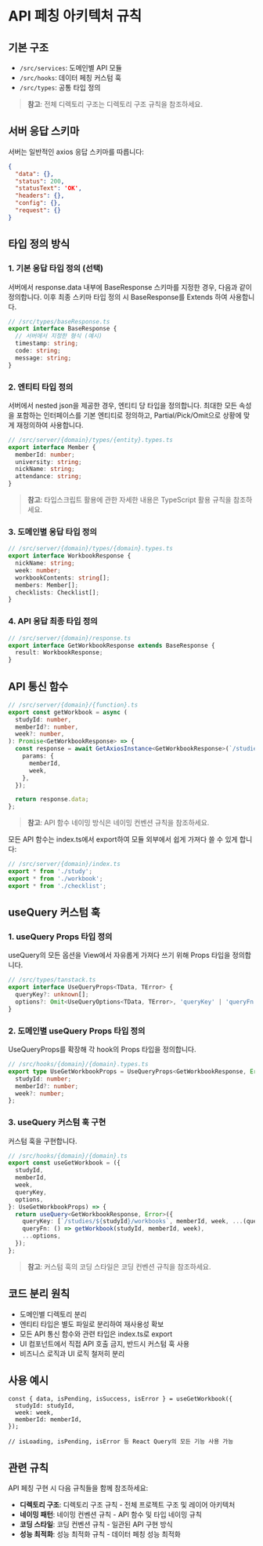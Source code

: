 # API 페칭 아키텍처 규칙

## 기본 구조
- `/src/services`: 도메인별 API 모듈
- `/src/hooks`: 데이터 페칭 커스텀 훅
- `/src/types`: 공통 타입 정의

> **참고**: 전체 디렉토리 구조는 디렉토리 구조 규칙을 참조하세요.

## 서버 응답 스키마
서버는 일반적인 axios 응답 스키마를 따릅니다:
```json
{
  "data": {},
  "status": 200,
  "statusText": 'OK',
  "headers": {},
  "config": {},
  "request": {}
}
```

## 타입 정의 방식

### 1. 기본 응답 타입 정의 (선택)
서버에서 response.data 내부에 BaseResponse 스키마를 지정한 경우, 다음과 같이 정의합니다.
이후 최종 스키마 타입 정의 시 BaseResponse를 Extends 하여 사용합니다.
```typescript
// /src/types/baseResponse.ts
export interface BaseResponse {
  // 서버에서 지정한 형식 (예시)
  timestamp: string;
  code: string;
  message: string;
}
```

### 2. 엔티티 타입 정의
서버에서 nested json을 제공한 경우, 엔티티 당 타입을 정의합니다.
최대한 모든 속성을 포함하는 인터페이스를 기본 엔티티로 정의하고, Partial/Pick/Omit으로 상황에 맞게 재정의하여 사용합니다.
```typescript
// /src/server/{domain}/types/{entity}.types.ts
export interface Member {
  memberId: number;
  university: string;
  nickName: string;
  attendance: string;
}
```

> **참고**: 타입스크립트 활용에 관한 자세한 내용은 TypeScript 활용 규칙을 참조하세요.

### 3. 도메인별 응답 타입 정의
```typescript
// /src/server/{domain}/types/{domain}.types.ts
export interface WorkbookResponse {
  nickName: string;
  week: number;
  workbookContents: string[];
  members: Member[];
  checklists: Checklist[];
}
```

### 4. API 응답 최종 타입 정의
```typescript
// /src/server/{domain}/response.ts
export interface GetWorkbookResponse extends BaseResponse {
  result: WorkbookResponse;
}
```

## API 통신 함수

```typescript
// /src/server/{domain}/{function}.ts
export const getWorkbook = async (
  studyId: number,
  memberId?: number,
  week?: number,
): Promise<GetWorkbookResponse> => {
  const response = await GetAxiosInstance<GetWorkbookResponse>(`/studies/${studyId}/workbooks`, {
    params: {
      memberId,
      week,
    },
  });

  return response.data;
};
```

> **참고**: API 함수 네이밍 방식은 네이밍 컨벤션 규칙을 참조하세요.

모든 API 함수는 index.ts에서 export하여 모듈 외부에서 쉽게 가져다 쓸 수 있게 합니다:

```typescript
// /src/server/{domain}/index.ts
export * from './study';
export * from './workbook';
export * from './checklist';
```

## useQuery 커스텀 훅

### 1. useQuery Props 타입 정의
useQuery의 모든 옵션을 View에서 자유롭게 가져다 쓰기 위해 Props 타입을 정의합니다.
```typescript
// /src/types/tanstack.ts
export interface UseQueryProps<TData, TError> {
  queryKey?: unknown[];
  options?: Omit<UseQueryOptions<TData, TError>, 'queryKey' | 'queryFn'>;
}
```

### 2. 도메인별 useQuery Props 타입 정의
UseQueryProps를 확장해 각 hook의 Props 타입을 정의합니다.
```typescript
// /src/hooks/{domain}/{domain}.types.ts
export type UseGetWorkbookProps = UseQueryProps<GetWorkbookResponse, Error> & {
  studyId: number;
  memberId?: number;
  week?: number;
};
```

### 3. useQuery 커스텀 훅 구현
커스텀 훅을 구현합니다.
```typescript
// /src/hooks/{domain}/{domain}.ts
export const useGetWorkbook = ({
  studyId,
  memberId,
  week,
  queryKey,
  options,
}: UseGetWorkbookProps) => {
  return useQuery<GetWorkbookResponse, Error>({
    queryKey: [`/studies/${studyId}/workbooks`, memberId, week, ...(queryKey || [])],
    queryFn: () => getWorkbook(studyId, memberId, week),
    ...options,
  });
};
```

> **참고**: 커스텀 훅의 코딩 스타일은 코딩 컨벤션 규칙을 참조하세요.

## 코드 분리 원칙
- 도메인별 디렉토리 분리
- 엔티티 타입은 별도 파일로 분리하여 재사용성 확보
- 모든 API 통신 함수와 관련 타입은 index.ts로 export
- UI 컴포넌트에서 직접 API 호출 금지, 반드시 커스텀 훅 사용
- 비즈니스 로직과 UI 로직 철저히 분리

## 사용 예시

```tsx
const { data, isPending, isSuccess, isError } = useGetWorkbook({
  studyId: studyId,
  week: week,
  memberId: memberId,
});

// isLoading, isPending, isError 등 React Query의 모든 기능 사용 가능
```

## 관련 규칙
API 페칭 구현 시 다음 규칙들을 함께 참조하세요:

- **디렉토리 구조**: 디렉토리 구조 규칙 - 전체 프로젝트 구조 및 레이어 아키텍처
- **네이밍 패턴**: 네이밍 컨벤션 규칙 - API 함수 및 타입 네이밍 규칙
- **코딩 스타일**: 코딩 컨벤션 규칙 - 일관된 API 구현 방식
- **성능 최적화**: 성능 최적화 규칙 - 데이터 페칭 성능 최적화 